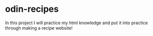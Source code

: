 # odin-recipes
In this project I will practice my html knowledge and put it into practice through making a recipe website!